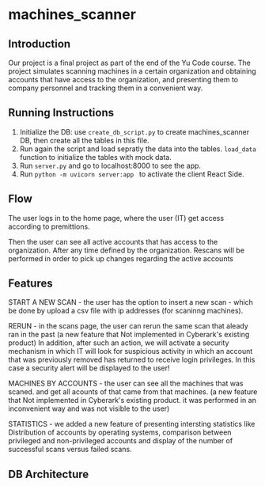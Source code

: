 # machines_scanner

## Introduction

Our project is a final project as part of the end of the Yu Code course.
The project simulates scanning machines in a certain organization and obtaining accounts that have access to the organization, and presenting them to company personnel and tracking them in a convenient way.

## Running Instructions
1. Initialize the DB:
   use `create_db_script.py` to create machines_scanner DB, then create all the tables in this file.
2. Run again the script and load sepratly the data into the tables. `load_data` function to initialize the tables with mock data.
3. Run `server.py` and go to localhost:8000 to see the app.
4. Run `python -m uvicorn server:app ` to activate the client React Side.

## Flow

The user logs in to the home page, where the user (IT) get access according to premittions.


Then the user can see all active accounts that has access to the organization. After any time defined by the organization. Rescans will be performed in order to pick up changes regarding the active accounts

## Features
START A NEW SCAN - the user has the option to insert a new scan - which be done by upload a csv file  with ip addresses (for scaninng machines).

RERUN - in the scans page, the user can rerun the same scan that aleady ran in the past (a new feature that Not implemented in Cyberark's existing product)
In addition, after such an action, we will activate a security mechanism in which IT will look for suspicious activity in which an account that was previously removed has returned to receive login privileges. In this case a security alert will be displayed to the user!

MACHINES BY ACCOUNTS - the user can see all the machines that was scaned. and get all acounts of that came from that machines.  (a new feature that Not implemented in Cyberark's existing product. it was performed in an inconvenient way and was not visible to the user) 

STATISTICS - we added a new feature of presenting intersting statistics like Distribution of accounts by operating systems, comparison between privileged and non-privileged accounts and display of the number of successful scans versus failed scans.

## DB Architecture











